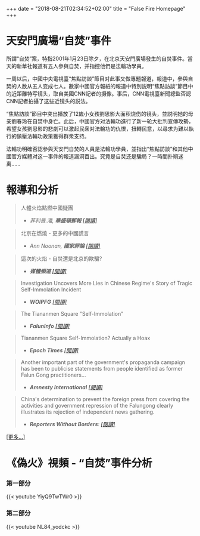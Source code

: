 +++
date = "2018-08-21T02:34:52+02:00"
title = "False Fire Homepage"
+++

# 天安門廣場“自焚”事件

所謂“自焚”案，特指2001年1月23日除夕，在北京天安門廣場發生的自焚事件。當天的新華社報道有五人參與自焚，并指控他們是法輪功學員。

一周以后，中國中央電視臺“焦點訪談”節目对此事又做專題報道，報道中，參與自焚的人数从五人变成七人。數家中國官方報紙的報道中特別説明“焦點訪談”節目中的近距離特写镜头，取自美國CNN記者的摄像。事后，CNN電視臺新聞總監否認CNN記者拍攝了这些近镜头的説法。

“焦點訪談”節目中突出播放了12嵗小女孩劉思影大面积烧伤的镜头，並説明她的母亲劉春玲在自焚中身亡。此后，中國官方对法輪功進行了新一轮大批判宣傳攻勢，希望女孩劉思影的悲劇可以激起民衆对法輪功的仇恨，扭轉民意，以尋求为難以執行的鎮壓法輪功政策獲得群衆支持。

法輪功明確否認參與天安門自焚的人員是法輪功學員，並指出“焦點訪談”和其他中國官方媒體对这一事件的報道漏洞百出。究竟是自焚还是騙局？一時間扑朔迷离……

# 報導和分析

> 人體火焰點燃中國疑團
> - <cite>菲利普.潘, **華盛頓郵報** [[閱讀]](reports/human_fire_ignites_chinese_mystery)</cite>

> 北京在燃燒 - 更多的中國謊言
> - <cite>Ann Noonan, **國家評論** [[閱讀]](reports/beijing_is_burning)</cite>

> 這次的火焰 - 自焚還是北京的欺騙?
> - <cite> **媒體頻道** [[閱讀]](reports/)</cite>

> Investigation Uncovers More Lies in Chinese Regime's Story of Tragic Self-Immolation Incident
> - <cite>**WOIPFG** [[閱讀]](reports/)</cite>

> The Tiananmen Square "Self-Immolation"
> - <cite>**FalunInfo** [[閱讀]](reports/)</cite>

> Tiananmen Square Self-Immolation? Actually a Hoax
> - <cite>**Epoch Times** [[閱讀]](reports/)</cite>

> Another important part of the government's propaganda campaign has been to publicise statements from people identified as former Falun Gong practitioners...
> - <cite>**Amnesty International** [[閱讀]](reports/)</cite>

> China's determination to prevent the foreign press from covering the activities and government repression of the Falungong clearly illustrates its rejection of independent news gathering.
> - <cite>**Reporters Without Borders**:  [[閱讀]](reports/)</cite>

[[更多...]](reports/)

# 《偽火》視頻 - “自焚”事件分析

### 第一部分

{{< youtube YiyQ9TwTWr0 >}}

### 第二部分

{{< youtube NL84_yodckc >}}